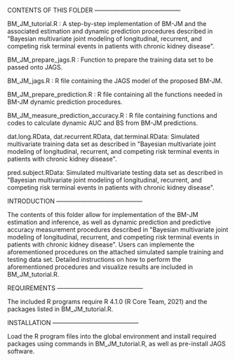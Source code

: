 CONTENTS OF THIS FOLDER ——————————————

BM_JM_tutorial.R : A step-by-step implementation of BM-JM and the associated estimation and dynamic prediction procedures described in "Bayesian multivariate joint modeling of longitudinal, recurrent, and competing risk terminal events in patients with chronic kidney disease".

BM_JM_prepare_jags.R : Function to prepare the training data set to be passed onto JAGS.

BM_JM_jags.R : R file containing the JAGS model of the proposed BM-JM.

BM_JM_prepare_prediction.R : R file containing all the functions needed in BM-JM dynamic prediction procedures.

BM_JM_measure_prediction_accuracy.R : R file containing functions and codes to calculate dynamic AUC and BS from BM-JM predictions.

dat.long.RData, dat.recurrent.RData, dat.terminal.RData: Simulated multivariate training data set as described in "Bayesian multivariate joint modeling of longitudinal, recurrent, and competing risk terminal events in patients with chronic kidney disease".

pred.subject.RData: Simulated multivariate testing data set as described in "Bayesian multivariate joint modeling of longitudinal, recurrent, and competing risk terminal events in patients with chronic kidney disease".

INTRODUCTION ——————————————

The contents of this folder allow for implementation of the BM-JM estimation and inference, as well as dynamic prediction and predictive accuracy measurement procedures described in "Bayesian multivariate joint modeling of longitudinal, recurrent, and competing risk terminal events in patients with chronic kidney disease". Users can implemente the aforementioned procedures on the attached simulated sample training and testing data set. Detailed instructions on how to perform the aforementioned procedures and visualize results are included in BM_JM_tutorial.R.

REQUIREMENTS ——————————————

The included R programs require R 4.1.0 (R Core Team, 2021) and the packages listed in BM_JM_tutorial.R.

INSTALLATION ——————————————

Load the R program files into the global environment and install required packages using commands in BM_JM_tutorial.R, as well as pre-install JAGS software.
